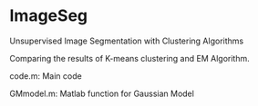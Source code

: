 ImageSeg
========

Unsupervised Image Segmentation with Clustering Algorithms

Comparing the results of K-means clustering and EM Algorithm.

code.m: Main code

GMmodel.m: Matlab function for Gaussian Model 

